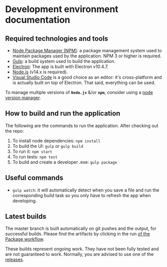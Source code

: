 # Development environment documentation
## Required technologies and tools
- [Node Package Manager (NPM)](https://www.npmjs.com/package/npm): a package management system used to maintain packages used by the application. NPM 3 or higher is required.
- [Gulp](https://gulpjs.com/docs/en/getting-started/quick-start): a build system used to build the application.
- [Electron](http://electron.atom.io/): The app is built with Electron v10.4.7. 
- [Node.js](https://nodejs.org/) (v14.x is required). 
- [Visual Studio Code](https://code.visualstudio.com/) is a good choice as an editor: it's cross-platform and is actually built on top of Electron. That said, everything can be used.

To manage multiple versions of **`Node.js`** &/or **`npm`**, consider using a [node version manager](https://github.com/search?q=node+version+manager+archived%3Afalse&type=repositories&ref=advsearch).
## How to build and run the application
The following are the commands to run the application. After checking out the repo:
1.  To install node dependencies:  `npm install`
2.  To build the UI:  `gulp` or `gulp build`
3.  To run it:  `npm start`
4.  To run tests: `npm test`
5.  To build and create a developer .exe: `gulp package` 

## Useful commands
- `gulp watch`: it will automatically detect when you save a file and run the corresponding build task so you only have to refresh the app when developing.

## Latest builds
The master branch is built automatically on git pushes and the output, for successful builds. Please find the artifacts by clicking in the run [of the Package workflow](https://github.com/INTO-CPS-Association/into-cps-application/actions?query=workflow%3APackage).

These builds represent ongoing work. They have not been fully tested and are not guaranteed to work. Normally, you are advised to use one of the [releases](https://github.com/INTO-CPS-Association/into-cps-application/releases).